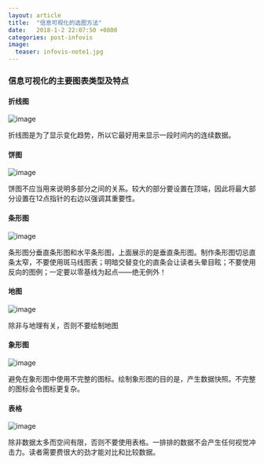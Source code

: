 ```yaml
---
layout: article
title:  "信息可视化的选图方法"
date:   2018-1-2 22:07:50 +0800
categories: post-infovis
image:
  teaser: infovis-note1.jpg
---
```


### 信息可视化的主要图表类型及特点

#### 折线图
![image](http://ww4.sinaimg.cn/large/0060lm7Tly1fn3tg62i7pj30l307pmxb.jpg)


折线图是为了显示变化趋势，所以它最好用来显示一段时间内的连续数据。

#### 饼图
![image](http://ww1.sinaimg.cn/large/0060lm7Tly1fn3tfytle5j30h809w0sx.jpg)


饼图不应当用来说明多部分之间的关系。较大的部分要设置在顶端，因此将最大部分设置在12点指针的右边以强调其重要性。

#### 条形图
![image](http://ww2.sinaimg.cn/large/0060lm7Tly1fn3tn31vpcj30k70avgln.jpg)


条形图分垂直条形图和水平条形图，上面展示的是垂直条形图。制作条形图切忌直条太窄，不要使用斑马线图表；明暗交替变化的直条会让读者头晕目眩；不要使用反向的图例；一定要以零基线为起点——绝无例外！

#### 地图
![image](http://ww1.sinaimg.cn/large/0060lm7Tly1fn3tgas5b3j30dw09t3yo.jpg)


除非与地理有关，否则不要绘制地图

#### 象形图
![image](http://ww3.sinaimg.cn/large/0060lm7Tly1fn3tgagnxpj30dw0dw0tb.jpg)


避免在象形图中使用不完整的图标。绘制象形图的目的是，产生数据快照。不完整的图标会令图标更复杂。

#### 表格
![image](http://ww3.sinaimg.cn/large/0060lm7Tly1fn3u0koyunj30ev07cgm6.jpg)


除非数据太多而空间有限，否则不要使用表格。一排排的数据不会产生任何视觉冲击力。读者需要费很大的劲才能对比和比较数据。